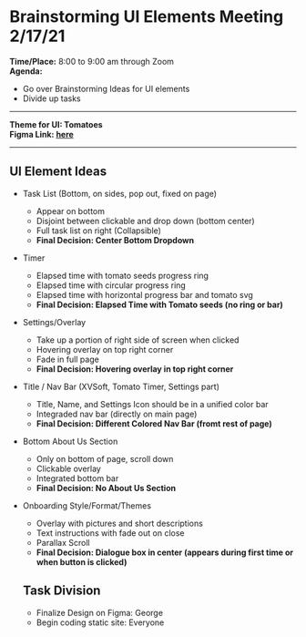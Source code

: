 # Brainstorming UI Elements Meeting 2/17/21
**Time/Place:** 8:00 to 9:00 am through Zoom <br/>
**Agenda:**
* Go over Brainstorming Ideas for UI elements
* Divide up tasks
***
**Theme for UI: Tomatoes** <br/>
**Figma Link: [here](https://www.figma.com/file/ZGDL9ZbrxjgexfNpdKewL4/PomoTimers?node-id=256%3A1412)**
***
## UI Element Ideas
* Task List (Bottom, on sides, pop out, fixed on page)
  - Appear on bottom
  - Disjoint between clickable and drop down (bottom center)
  - Full task list on right (Collapsible)
  - **Final Decision: Center Bottom Dropdown**
* Timer
  - Elapsed time with tomato seeds progress ring
  - Elapsed time with circular progress ring
  - Elapsed time with horizontal progress bar and tomato svg
  - **Final Decision: Elapsed Time with Tomato seeds (no ring or bar)**
* Settings/Overlay
  - Take up a portion of right side of screen when clicked
  - Hovering overlay on top right corner
  - Fade in full page
  - **Final Decision: Hovering overlay in top right corner**
* Title / Nav Bar (XVSoft, Tomato Timer, Settings part)
  - Title, Name, and Settings Icon should be in a unified color bar 
  - Integraded nav bar (directly on main page)
  - **Final Decision: Different Colored Nav Bar (fromt rest of page)**
* Bottom About Us Section
  - Only on bottom of page, scroll down
  - Clickable overlay
  - Integrated bottom bar
  - **Final Decision: No About Us Section**
* Onboarding Style/Format/Themes
  - Overlay with pictures and short descriptions
  - Text instructions with fade out on close
  - Parallax Scroll
  - **Final Decision: Dialogue box in center (appears during first time or when button is clicked)**

  ## Task Division
  * Finalize Design on Figma: George
  * Begin coding static site: Everyone